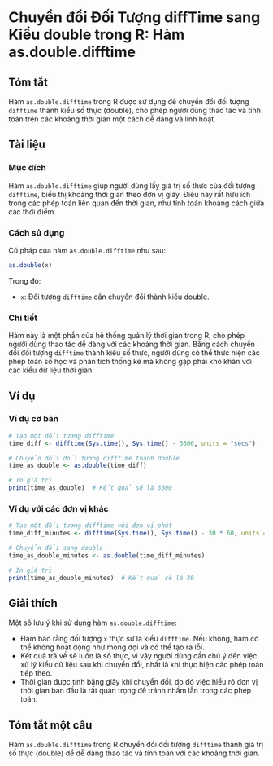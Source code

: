 <!--
Meta Description: # Chuyển đổi Đối Tượng diffTime sang Kiểu double trong R: Hàm as.double.difftime ## Tóm tắt Hàm `as.double.difftime` trong R được sử dụng để chuyển đổ...
Meta Keywords: difftime, double, đối, tượng, các
-->

# Chuyển đổi Đối Tượng diffTime sang Kiểu double trong R: Hàm as.double.difftime

## Tóm tắt
Hàm `as.double.difftime` trong R được sử dụng để chuyển đổi đối tượng `difftime` thành kiểu số thực (double), cho phép người dùng thao tác và tính toán trên các khoảng thời gian một cách dễ dàng và linh hoạt.

## Tài liệu

### Mục đích
Hàm `as.double.difftime` giúp người dùng lấy giá trị số thực của đối tượng `difftime`, biểu thị khoảng thời gian theo đơn vị giây. Điều này rất hữu ích trong các phép toán liên quan đến thời gian, như tính toán khoảng cách giữa các thời điểm.

### Cách sử dụng
Cú pháp của hàm `as.double.difftime` như sau:

```R
as.double(x)
```

Trong đó:
- `x`: Đối tượng `difftime` cần chuyển đổi thành kiểu double.

### Chi tiết
Hàm này là một phần của hệ thống quản lý thời gian trong R, cho phép người dùng thao tác dễ dàng với các khoảng thời gian. Bằng cách chuyển đổi đối tượng `difftime` thành kiểu số thực, người dùng có thể thực hiện các phép toán số học và phân tích thống kê mà không gặp phải khó khăn với các kiểu dữ liệu thời gian.

## Ví dụ

### Ví dụ cơ bản
```R
# Tạo một đối tượng difftime
time_diff <- difftime(Sys.time(), Sys.time() - 3600, units = "secs")

# Chuyển đổi đối tượng difftime thành double
time_as_double <- as.double(time_diff)

# In giá trị
print(time_as_double)  # Kết quả sẽ là 3600
```

### Ví dụ với các đơn vị khác
```R
# Tạo một đối tượng difftime với đơn vị phút
time_diff_minutes <- difftime(Sys.time(), Sys.time() - 30 * 60, units = "mins")

# Chuyển đổi sang double
time_as_double_minutes <- as.double(time_diff_minutes)

# In giá trị
print(time_as_double_minutes)  # Kết quả sẽ là 30
```

## Giải thích
Một số lưu ý khi sử dụng hàm `as.double.difftime`:
- Đảm bảo rằng đối tượng `x` thực sự là kiểu `difftime`. Nếu không, hàm có thể không hoạt động như mong đợi và có thể tạo ra lỗi.
- Kết quả trả về sẽ luôn là số thực, vì vậy người dùng cần chú ý đến việc xử lý kiểu dữ liệu sau khi chuyển đổi, nhất là khi thực hiện các phép toán tiếp theo.
- Thời gian được tính bằng giây khi chuyển đổi, do đó việc hiểu rõ đơn vị thời gian ban đầu là rất quan trọng để tránh nhầm lẫn trong các phép toán.

## Tóm tắt một câu
Hàm `as.double.difftime` trong R chuyển đổi đối tượng `difftime` thành giá trị số thực (double) để dễ dàng thao tác và tính toán với các khoảng thời gian.